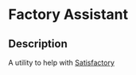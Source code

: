 # Factory Assistant

## Description

A utility to help with [Satisfactory](https://www.satisfactorygame.com/)

